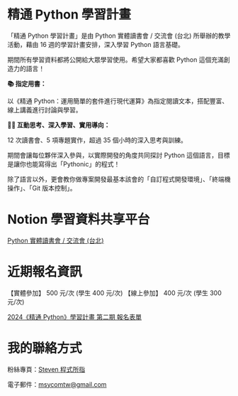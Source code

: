 # 精通 Python 學習計畫

「精通 Python 學習計畫」是由 Python 實體讀書會 / 交流會 (台北) 所舉辦的教學活動，藉由 16 週的學習計畫安排，深入學習 Python 語言基礎。

期間所有學習資料都將公開給大眾學習使用。希望大家都喜歡 Python 這個充滿創造力的語言！

**📚 指定用書：**

以《精通 Python：運用簡單的套件進行現代運算》為指定閱讀文本，搭配豐富、線上講義進行討論與學習。

**👨‍🏫 互動思考、深入學習、實用導向：**

12 次讀書會、5 項專題實作，超過 35 個小時的深入思考與訓練。

期間會讓每位夥伴深入參與，以實際開發的角度共同探討 Python 這個語言，目標是讓你也能寫得出「Pythonic」的程式！

除了語言以外，更會教你做專案開發最基本該會的「自訂程式開發環境」、「終端機操作」、「Git 版本控制」。

# Notion 學習資料共享平台

[Python 實體讀書會 / 交流會 (台北)](https://www.notion.so/Python-d12c0389e5874dceb9273432b849cd59)

# 近期報名資訊

【實體參加】 500 元/次 (學生 400 元/次)
【線上參加】 400 元/次 (學生 300 元/次)

[2024《精通 Python》學習計畫 第二期 報名表單](https://docs.google.com/forms/d/1zhyVoJ76TbC8UHIxbL2KE7xpgho6AP1WtzPxzcBencA/edit)

# 我的聯絡方式

粉絲專頁：[Steven 程式所指](https://www.facebook.com/profile.php?id=61551329014694)

電子郵件：msycomtw@gmail.com
